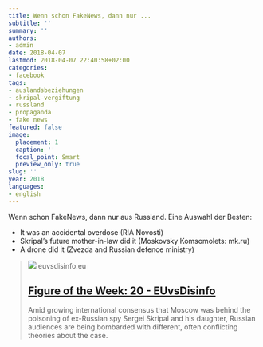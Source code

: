 ```yaml
---
title: Wenn schon FakeNews, dann nur ...
subtitle: ''
summary: ''
authors:
- admin
date: 2018-04-07
lastmod: 2018-04-07 22:40:58+02:00
categories:
- facebook
tags:
- auslandsbeziehungen
- skripal-vergiftung
- russland
- propaganda
- fake news
featured: false
image:
  placement: 1
  caption: ''
  focal_point: Smart
  preview_only: true
slug: ''
year: 2018
languages:
- english
---
```


Wenn schon FakeNews, dann nur aus Russland. 
Eine Auswahl der Besten:

- It was an accidental overdose (RIA Novosti)
- Skripal’s future mother-in-law did it (Moskovsky Komsomolets: mk.ru)
- A drone did it (Zvezda and Russian defence ministry)
> [![](https://euvsdisinfo.eu/uploads/2018/03/FOTW-2.png)](https://euvsdisinfo.eu/figure-of-the-week-20/)
> euvsdisinfo.eu
> ## [Figure of the Week: 20 - EUvsDisinfo](https://euvsdisinfo.eu/figure-of-the-week-20/)
>
>Amid growing international consensus that Moscow was behind the poisoning of ex-Russian spy Sergei Skripal and his daughter, Russian audiences are being bombarded with different, often conflicting theories about the case.
